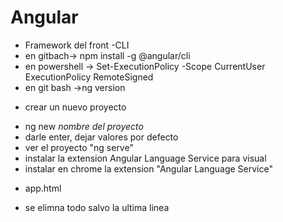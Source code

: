 # Angular
- Framework del front
-CLI
- en gitbach-> npm install -g @angular/cli
- en powershell -> Set-ExecutionPolicy -Scope CurrentUser ExecutionPolicy RemoteSigned
- en git bash ->ng version

* crear un nuevo proyecto
- ng new _nombre del proyecto_
- darle enter, dejar valores por defecto
- ver el proyecto "ng serve"
- instalar la extension Angular Language Service para visual
- instalar en chrome la extension "Angular Language Service"

* app.html
- se elimna todo salvo la ultima linea



